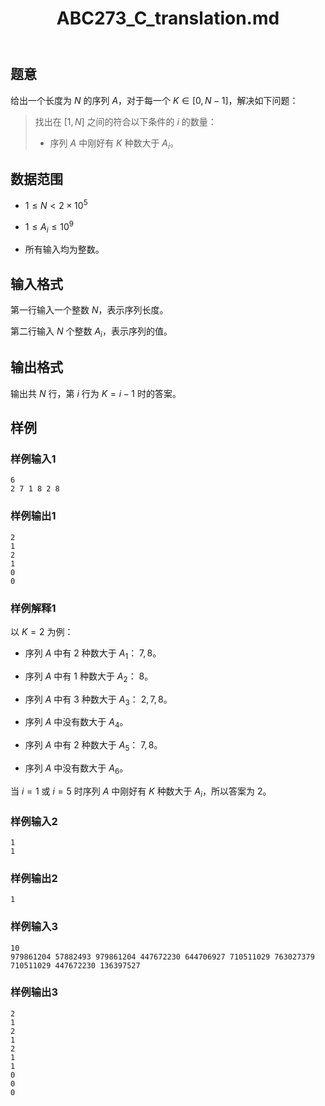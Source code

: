 ﻿---
title: "ABC273_C_translation.md"
tags: []
author: ""
created: ""
---

## 题意

给出一个长度为 $N$ 的序列 $A$，对于每一个 $K \in [0,N-1]$，解决如下问题：

> 找出在 $[1,N]$ 之间的符合以下条件的 $i$ 的数量：
>
> - 序列 $A$ 中刚好有 $K$ 种数大于 $A_i$。

## 数据范围

- $1 \leq N < 2 \times 10^5$

- $1 \leq A_i \leq 10^9$

- 所有输入均为整数。

## 输入格式

第一行输入一个整数 $N$，表示序列长度。

第二行输入 $N$ 个整数 $A_i$，表示序列的值。

## 输出格式

输出共 $N$ 行，第 $i$ 行为 $K=i-1$ 时的答案。

## 样例

### 样例输入1

```
6
2 7 1 8 2 8
```

### 样例输出1

```
2
1
2
1
0
0
```

### 样例解释1

以 $K=2$ 为例：

- 序列 $A$ 中有 $2$ 种数大于 $A_1$： $7,8$。

- 序列 $A$ 中有 $1$ 种数大于 $A_2$： $8$。

- 序列 $A$ 中有 $3$ 种数大于 $A_3$： $2,7,8$。

- 序列 $A$ 中没有数大于 $A_4$。

- 序列 $A$ 中有 $2$ 种数大于 $A_5$： $7,8$。

- 序列 $A$ 中没有数大于 $A_6$。

当 $i=1$ 或 $i=5$ 时序列 $A$ 中刚好有 $K$ 种数大于 $A_i$，所以答案为 $2$。

### 样例输入2

```
1
1
```

### 样例输出2

```
1
```

### 样例输入3

```
10
979861204 57882493 979861204 447672230 644706927 710511029 763027379 710511029 447672230 136397527
```

### 样例输出3

```
2
1
2
1
2
1
1
0
0
0
```

